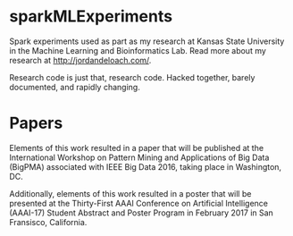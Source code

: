 # sparkMLExperiments
Spark experiments used as part as my research at Kansas State University in the Machine Learning and Bioinformatics Lab. Read more about my research at http://jordandeloach.com/.

Research code is just that, research code. Hacked together, barely documented, and rapidly changing. 

# Papers
Elements of this work resulted in a paper that will be published at the International Workshop on Pattern Mining and Applications of Big Data (BigPMA) associated with IEEE Big Data 2016, taking place in Washington, DC.

Additionally, elements of this work resulted in a poster that will be presented at the Thirty-First AAAI Conference on Artificial Intelligence (AAAI-17) Student Abstract and Poster Program in February 2017 in San Fransisco, California.
